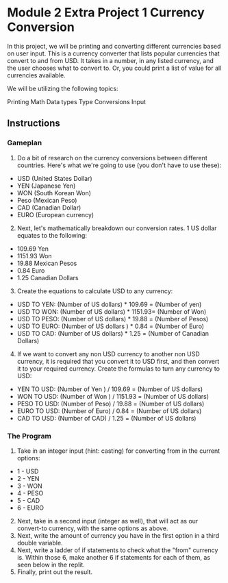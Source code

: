 # Module 2 Extra Project 1 Currency Conversion
In this project, we will be printing and converting different currencies based on user input. This is a currency converter that lists popular currencies that convert to and from USD. It takes in a number, in any listed currency, and the user chooses what to convert to. Or, you could print a list of value for all currencies available.

We will be utilizing the following topics:

Printing
Math
Data types
Type Conversions
Input

## Instructions
### Gameplan
1. Do a bit of research on the currency conversions between different countries. Here's what we're going to use (you don't have to use these):
* USD (United States Dollar)
* YEN (Japanese Yen)
* WON (South Korean Won)
* Peso (Mexican Peso)
* CAD (Canadian Dollar)
* EURO (European currency)
2. Next, let's mathematically breakdown our conversion rates. 1 US dollar equates to the following:
* 109.69 Yen
* 1151.93 Won
* 19.88 Mexican Pesos
* 0.84 Euro
* 1.25 Canadian Dollars
3. Create the equations to calculate USD to any currency:
* USD TO YEN: (Number of US dollars) * 109.69 = (Number of yen)
* USD TO WON: (Number of US dollars) * 1151.93= (Number of Won)
* USD TO PESO: (Number of US dollars) * 19.88 = (Number of Pesos)
* USD TO EURO: (Number of US dollars ) * 0.84 = (Number of Euro)
* USD TO CAD: (Number of US dollars) * 1.25 = (Number of Canadian Dollars)
4. If we want to convert any non USD currency to another non USD currency, it is required that you convert it to USD first, and then convert it to your required currency. Create the formulas to turn any currency to USD:
* YEN TO USD: (Number of Yen ) / 109.69 = (Number of US dollars)
* WON TO USD: (Number of Won ) / 1151.93 = (Number of US dollars)
* PESO TO USD: (Number of Peso) / 19.88 = (Number of US dollars)
* EURO TO USD: (Number of Euro) / 0.84 = (Number of US dollars)
* CAD TO USD: (Number of CAD) / 1.25 = (Number of US dollars)

### The Program
1. Take in an integer input (hint: casting) for converting from in the current options:
* 1 - USD
* 2 - YEN
* 3 - WON
* 4 - PESO
* 5 - CAD
* 6 - EURO
2. Next, take in a second input (integer as well), that will act as our convert-to currency, with the same options as above.
3. Next, write the amount of currency you have in the first option in a third double variable.
4. Next, write a ladder of if statements to check what the "from" currency is. Within those 6, make another 6 if statements for each of them, as seen below in the replit.
5. Finally, print out the result.
